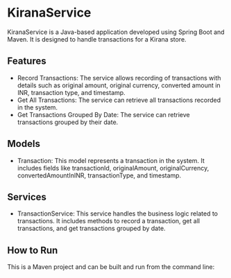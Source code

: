 # KiranaService

KiranaService is a Java-based application developed using Spring Boot and Maven. It is designed to handle transactions for a Kirana store.

## Features

- Record Transactions: The service allows recording of transactions with details such as original amount, original currency, converted amount in INR, transaction type, and timestamp.
- Get All Transactions: The service can retrieve all transactions recorded in the system.
- Get Transactions Grouped By Date: The service can retrieve transactions grouped by their date.

## Models

- Transaction: This model represents a transaction in the system. It includes fields like transactionId, originalAmount, originalCurrency, convertedAmountInINR, transactionType, and timestamp.

## Services

- TransactionService: This service handles the business logic related to transactions. It includes methods to record a transaction, get all transactions, and get transactions grouped by date.

## How to Run

This is a Maven project and can be built and run from the command line:
